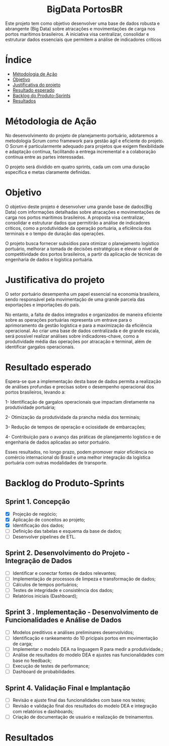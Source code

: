 <div align="center">

<h1>BigData PortosBR</h1>

</div>

Este projeto tem como objetivo desenvolver uma base de dados robusta e abrangente (Big Data) sobre atracações e movimentações de carga nos portos marítimos brasileiros. A iniciativa visa centralizar, consolidar e estruturar dados essenciais que permitem a análise de indicadores críticos

# Índice

* [Métodologia de Ação](#metodologia-de-a%C3%A7%C3%A3o)
* [Objetivo](#objetivo)
* [Justificativa do projeto](#justificativa-do-projeto)
* [Resultado esperado](#resultado-esperado)
* [Backlog do Produto-Sprints](#backlog-do-produto-sprints)
* [Resultados](#resultados)




# Métodologia de Ação 

No desenvolvimento do projeto de planejamento portuário, adotaremos a metodologia Scrum como framework para gestão ágil e eficiente do projeto. O Scrum é particularmente adequado para projetos que exigem flexibilidade e adaptação contínua, facilitando a entrega incremental e a colaboração contínua entre as partes interessadas.

O projeto será dividido em quatro sprints, cada um com uma duração específica e metas claramente definidas.

# Objetivo 
O objetivo deste projeto é desenvolver uma grande base de dados(Big Data) com informações detalhadas sobre atracações e movimentações de carga nos portos marítimos brasileiros. A proposta visa centralizar, consolidar e estruturar dados que permitirão a análise de indicadores críticos, como a produtividade da operação portuária, a eficiência dos terminais e o tempo de duração das operações. 

O projeto busca fornecer subsídios para otimizar o planejamento logístico portuário, melhorar a tomada de decisões estratégicas e elevar o nível de competitividade dos portos brasileiros, a partir da aplicação de técnicas de engenharia de dados e logística portuária.

# Justificativa do projeto
O setor portuário desempenha um papel essencial na economia brasileira, sendo responsável pela movimentação de uma grande parcela das exportações e importações do país. 

No entanto, a falta de dados integrados e organizados de maneira eficiente sobre as operações portuárias representa um entrave para o aprimoramento da gestão logística e para a maximização da eficiência operacional. Ao criar uma base de dados centralizada e de grande escala, será possível realizar análises sobre indicadores-chave, como a produtividade média das operações por atracação e terminal, além de identificar gargalos operacionais.


# Resultado esperado
Espera-se que a implementação desta base de dados permita a realização de análises profundas e precisas sobre o desempenho operacional dos portos brasileiros, levando a:

1- Identificação de gargalos operacionais que impactam diretamente na produtividade portuária;

2- Otimização da produtividade da prancha média dos terminais;

3- Redução de tempos de operação e ociosidade de embarcações;

4- Contribuição para o avanço das práticas de planejamento logístico e de engenharia de dados aplicadas ao setor portuário.

Esses resultados, no longo prazo, podem promover maior eficiência no comércio internacional do Brasil e uma melhor integração da logística portuária com outras modalidades de transporte.

# Backlog do Produto-Sprints

## Sprint 1. Concepção
- [x] Projeção de negócio;
- [x] Aplicação de conceitos ao projeto;
- [x] Identificação dos dados;
- [ ] Definição das tabelas e esquema da base de dados;
- [ ] Desenvolver pipelines de ETL.

## Sprint 2. Desenvolvimento do Projeto - Integração de Dados
- [ ] Identificar e conectar fontes de dados relevantes;
- [ ] Implementação de processos de limpeza e transformação de dados;
- [ ] Cálculos de tempos portuários;
- [ ] Testes de integridade e consistência dos dados;
- [ ] Relatórios iniciais (Dashboard);
      
## Sprint 3 . Implementação - Desenvolvimento de Funcionalidades e Análise de Dados
- [ ] Modelos preditivos e análises preliminares desenvolvidos;
- [ ] Identificação e rankeamento do 10 pricipais portos em movimentação de carga;
- [ ] Implementar o modelo DEA na linguagem R para medir a produtividade.;
- [ ] Análise de resultados do modelo DEA e ajustes nas funcionalidades com base no feedback;
- [ ] Execução de testes de performance;
- [ ] Dashboard de probabilidades.
      
## Sprint 4. Validação Final e Implantação
- [ ] Revisão e ajuste final das funcionalidades com base nos testes;
- [ ] Revisão e validação final dos resultados do modelo DEA e integração com relatórios e dashboards;
- [ ] Criação de documentação de usuário e realização de treinamentos.

# Resultados


